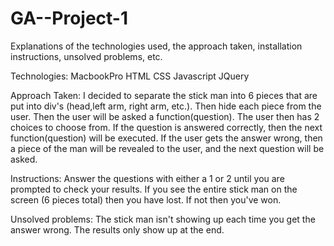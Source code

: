 # GA--Project-1
Explanations of the technologies used, the approach taken, installation instructions, unsolved problems, etc.

Technologies:
MacbookPro
HTML
CSS
Javascript
JQuery

Approach Taken:
I decided to separate the stick man into 6 pieces that are put into div's (head,left arm, right arm, etc.). Then hide each piece from the user. Then the user will be asked a function(question). The user then has 2 choices to choose from. If the question is answered correctly, then the next function(question) will be executed. If the user gets the answer wrong, then a piece of the man will be revealed to the user, and the next question will be asked.

Instructions: Answer the questions with either a 1 or 2 until you are prompted to check your results. If you see the entire stick man on the screen (6 pieces total) then you have lost. If not then you've won.

<!-- AM: I think it's because the prompts are loading before the DOM can be manipulated. -->
<!-- AM: Getting rid of prompts as the primary question/answer mechanism is the move. Let me know if you'd like help getting started on that if you have the time to revisit this. -->

Unsolved problems:
The stick man isn't showing up each time you get the answer wrong. The results only show up at the end.
